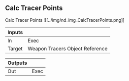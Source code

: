 ## Calc Tracer Points
Calc Tracer Points
![[../img/nd_img_CalcTracerPoints.png]]

|Inputs||
|--|--|
| In | Exec |
| Target | Weapon Tracers Object Reference |

|Outputs||
|--|--|
| Out | Exec |
